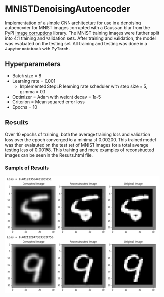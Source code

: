 # MNISTDenoisingAutoencoder
Implementation of a simple CNN architecture for use in a denoising autoencoder for MNIST images corrupted with a Gaussian blur from the PyPI [image corruptions](https://pypi.org/project/imagecorruptions/#description) library. The MNIST training images were further split into 4:1 training and validation sets. After training and validation, the model was evaluated on the testing set. All training and testing was done in a Jupyter notebook with PyTorch.

## Hyperparameters
- Batch size = 8
- Learning rate = 0.001
  - Implemented StepLR learning rate scheduler with step size = 5, gamma = 0.1
- Optimizer = Adam with weight decay = 1e-5
- Criterion = Mean squared error loss
- Epochs = 10

## Results
Over 10 epochs of training, both the average training loss and validation loss over the epoch converged to a minima of 0.00200. This trained model was then evalauted on the test set of MNIST images for a total average testing loss of 0.00198. This training and more examples of reconstructed images can be seen in the Results.html file.

### Sample of Results

![Screenshot](ExampleResults.png)

